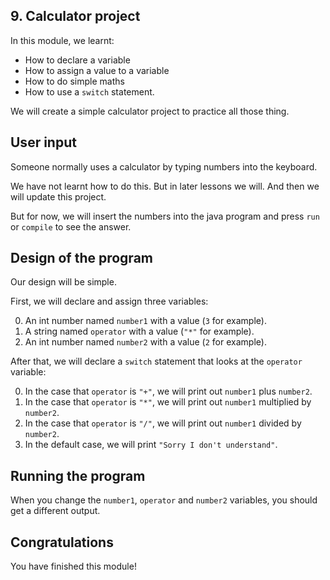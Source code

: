 ## 9. Calculator project

In this module, we learnt:

* How to declare a variable
* How to assign a value to a variable
* How to do simple maths
* How to use a `switch` statement.

We will create a simple calculator project to practice all those thing.

## User input

Someone normally uses a calculator by typing numbers into the keyboard.

We have not learnt how to do this. But in later lessons we will. And then we will update this project.

But for now, we will insert the numbers into the java program and press `run` or `compile` to see the answer.

## Design of the program

Our design will be simple.

First, we will declare and assign three variables:

0. An int number named `number1` with a value (`3` for example).
0. A string named `operator` with a value (`"*"` for example).
0. An int number named `number2` with a value (`2` for example).

After that, we will declare a `switch` statement that looks at the `operator` variable:

0. In the case that `operator` is `"+"`, we will print out `number1` plus `number2`.
0. In the case that `operator` is `"*"`, we will print out `number1` multiplied by `number2`.
0. In the case that `operator` is `"/"`, we will print out `number1` divided by `number2`.
0. In the default case, we will print `"Sorry I don't understand"`.

## Running the program

When you change the `number1`, `operator` and `number2` variables, you should get a different output.

## Congratulations

You have finished this module!
